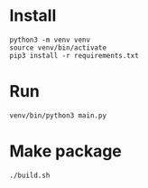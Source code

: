 # Install 
```
python3 -m venv venv
source venv/bin/activate
pip3 install -r requirements.txt
```
# Run
```
venv/bin/python3 main.py
```
# Make package
```
./build.sh
```
